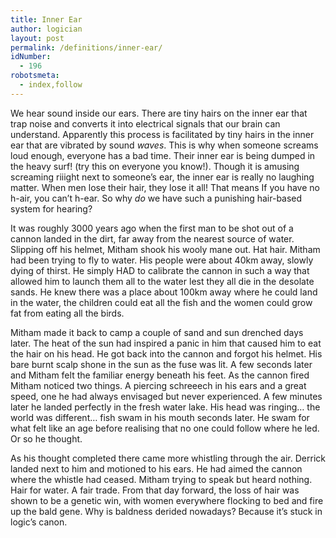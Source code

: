 ```yaml
---
title: Inner Ear
author: logician
layout: post
permalink: /definitions/inner-ear/
idNumber:
  - 196
robotsmeta:
  - index,follow
---
```

We hear sound inside our ears. There are tiny hairs on the inner ear that trap noise and converts it into electrical signals that our brain can understand. Apparently this process is facilitated by tiny hairs in the inner ear that are vibrated by sound *waves*. This is why when someone screams loud enough, everyone has a bad time. Their inner ear is being dumped in the heavy surf! (try this on everyone you know!). Though it is amusing screaming riiight next to someone&#8217;s ear, the inner ear is really no laughing matter. When men lose their hair, they lose it all! That means If you have no h-air, you can&#8217;t h-ear. So why *do* we have such a punishing hair-based system for hearing?

It was roughly 3000 years ago when the first man to be shot out of a cannon landed in the dirt, far away from the nearest source of water. Slipping off his helmet, Mitham shook his wooly mane out. Hat hair. Mitham had been trying to fly to water. His people were about 40km away, slowly dying of thirst. He simply HAD to calibrate the cannon in such a way that allowed him to launch them all to the water lest they all die in the desolate sands. He knew there was a place about 100km away where he could land in the water, the children could eat all the fish and the women could grow fat from eating all the birds.

Mitham made it back to camp a couple of sand and sun drenched days later. The heat of the sun had inspired a panic in him that caused him to eat the hair on his head. He got back into the cannon and forgot his helmet. His bare burnt scalp shone in the sun as the fuse was lit. A few seconds later and Mitham felt the familiar energy beneath his feet. As the cannon fired Mitham noticed two things. A piercing schreeech in his ears and a great speed, one he had always envisaged but never experienced. A few minutes later he landed perfectly in the fresh water lake. His head was ringing&#8230; the world was different&#8230; fish swam in his mouth seconds later. He swam for what felt like an age before realising that no one could follow where he led. Or so he thought.

As his thought completed there came more whistling through the air. Derrick landed next to him and motioned to his ears. He had aimed the cannon where the whistle had ceased. Mitham trying to speak but heard nothing. Hair for water. A fair trade. From that day forward, the loss of hair was shown to be a genetic win, with women everywhere flocking to bed and fire up the bald gene. Why is baldness derided nowadays? Because it&#8217;s stuck in logic&#8217;s canon.